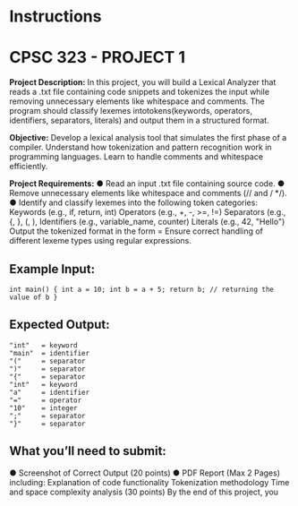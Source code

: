 
# Instructions

# CPSC 323 - PROJECT 1
**Project Description:** In this project, you will build a Lexical Analyzer that reads a .txt file containing code snippets and tokenizes the input while removing unnecessary
elements like whitespace and comments. The program should classify lexemes intotokens(keywords, operators, identifiers, separators, literals) and output them in a structured format.

**Objective:** Develop a lexical analysis tool that simulates the first phase of a compiler. Understand how tokenization and pattern recognition work in programming languages. Learn to handle comments and whitespace efficiently.

**Project Requirements:**
● Read an input .txt file containing source code.
● Remove unnecessary elements like whitespace and comments (// and / */).
● Identify and classify lexemes into the following token categories: Keywords (e.g.,
if, return, int) Operators (e.g., +, -, >=, !=) Separators (e.g., {, }, (, ), Identifiers
(e.g., variable_name, counter) Literals (e.g., 42, "Hello") Output the tokenized
format in the form <lexeme> = <token> Ensure correct handling of different
lexeme types using regular expressions.

## Example Input: 
    int main() { int a = 10; int b = a + 5; return b; // returning the value of b }
## Expected Output: 
    "int"   = keyword
    "main"  = identifier
    "("     = separator
    ")"     = separator
    "{"     = separator
    "int"   = keyword
    "a"     = identifier
    "="     = operator
    "10"    = integer
    ";"     = separator
    "}"     = separator


## What you’ll need to submit:
● Screenshot of Correct Output (20 points)
● PDF Report (Max 2 Pages) including: Explanation of code functionality
Tokenization methodology Time and space complexity analysis (30 points)
By the end of this project, you